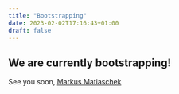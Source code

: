 ```yaml
---
title: "Bootstrapping"
date: 2023-02-02T17:16:43+01:00
draft: false
---
```


## We are currently bootstrapping!

See you soon, [Markus Matiaschek](https://github.com/mmatiaschek)